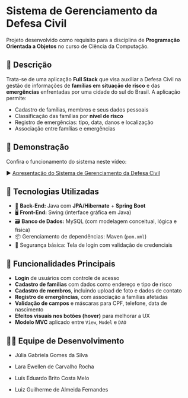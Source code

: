 # Sistema de Gerenciamento da Defesa Civil

Projeto desenvolvido como requisito para a disciplina de **Programação Orientada a Objetos** no curso de Ciência da Computação.
## 🧩 Descrição

Trata-se de uma aplicação **Full Stack** que visa auxiliar a Defesa Civil na gestão de informações de **famílias em situação de risco** e das **emergências** enfrentadas por uma cidade do sul do Brasil. A aplicação permite:

- Cadastro de famílias, membros e seus dados pessoais
- Classificação das famílias por **nível de risco**
- Registro de emergências: tipo, data, danos e localização
- Associação entre famílias e emergências
  
## 📸 Demonstração

Confira o funcionamento do sistema neste vídeo:

▶️ [Apresentação do Sistema de Gerenciamento da Defesa Civil](https://youtu.be/bFZFFEGuk9o)

## 🧠 Tecnologias Utilizadas

- 📌 **Back-End:** Java com **JPA/Hibernate** + **Spring Boot**
- 🖥️ **Front-End:** Swing (interface gráfica em Java)
- 🗃️ **Banco de Dados:** MySQL (com modelagem conceitual, lógica e física)
- 📦 Gerenciamento de dependências: Maven (`pom.xml`)
- 🔐 Segurança básica: Tela de login com validação de credenciais

## 📌 Funcionalidades Principais

- **Login** de usuários com controle de acesso
- **Cadastro de famílias** com dados como endereço e tipo de risco
- **Cadastro de membros**, incluindo upload de foto e dados de contato
- **Registro de emergências**, com associação a famílias afetadas
- **Validação de campos** e máscaras para CPF, telefone, data de nascimento
- **Efeitos visuais nos botões (hover)** para melhorar a UX
- **Modelo MVC** aplicado entre `View`, `Model` e `DAO`

## 👩‍💻 Equipe de Desenvolvimento
- Júlia Gabriela Gomes da Silva

- Lara Ewellen de Carvalho Rocha

- Luís Eduardo Brito Costa Melo

- Luiz Guilherme de Almeida Fernandes